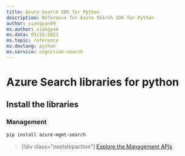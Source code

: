 ```yaml
---
title: Azure Search SDK for Python
description: Reference for Azure Search SDK for Python
author: xiangyan99
ms.author: xiangyan
ms.data: 03/22/2023
ms.topic: reference
ms.devlang: python
ms.service: cognitive-search
---
```

# Azure Search libraries for python

## Install the libraries


### Management

```bash
pip install azure-mgmt-search
```
> [!div class="nextstepaction"]
> [Explore the Management APIs](/python/api/overview/azure/search/management)